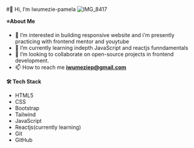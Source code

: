 #👋 Hi, I’m Iwumezie-pamela
 ![IMG_8417](https://user-images.githubusercontent.com/106850538/205906773-bea63f8f-6463-42f0-b856-f03cebfca39e.GIF)

**⭐️About Me**
- 👀 I’m interested in building responsive website and i'm presently practicing with frontend mentor and youytube
- 🌱 I’m currently learning indepth JavaScript and reactjs funndamentals
- 💞️  I’m looking to collaborate on open-source projects in frontend development.
- 📫 How to reach me **iwumeziep@gmail.com**

**🛠 Tech Stack**
- HTML5
- CSS
- Bootstrap
- Tailwind
- JavaScript
- Reactjs(currently learning)
- Git
- GitHub
<!---
Iwumezie-pamela/Iwumezie-pamela is a ✨ special ✨ repository because its `README.md` (this file) appears on your GitHub profile.
You can click the Preview link to take a look at your changes.
--->
